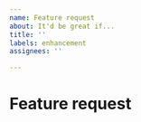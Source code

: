 ```yaml
---
name: Feature request
about: It'd be great if...
title: ''
labels: enhancement
assignees: ''

---
```


# Feature request

<!-- Please provide a clear description of what problem you are trying to solve and how would you want it to be solved. -->
